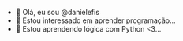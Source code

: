 - 👋 Olá, eu sou @danielefis
- 👀 Estou interessado em aprender programação...
- 🌱 Estou aprendendo lógica com Python <3...

<!---
danielefis/danielefis is a ✨ special ✨ repository because its `README.md` (this file) appears on your GitHub profile.
You can click the Preview link to take a look at your changes.
--->
